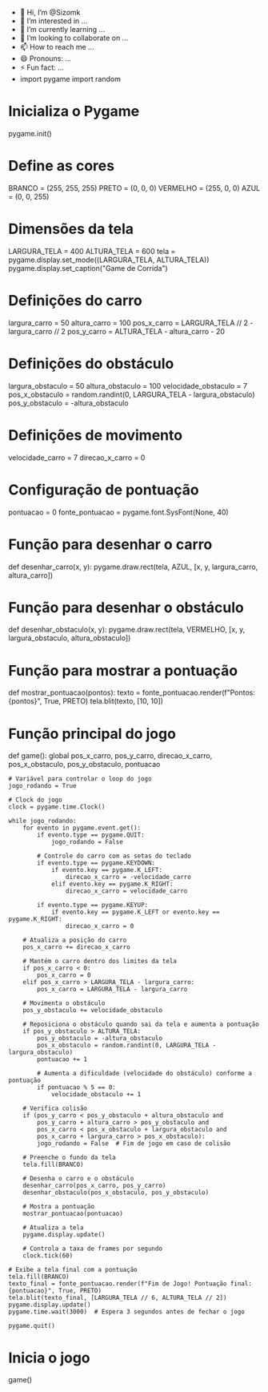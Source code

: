 - 👋 Hi, I’m @Sizomk
- 👀 I’m interested in ...
- 🌱 I’m currently learning ...
- 💞️ I’m looking to collaborate on ...
- 📫 How to reach me ...
- 😄 Pronouns: ...
- ⚡ Fun fact: ...
- import pygame
import random

# Inicializa o Pygame
pygame.init()

# Define as cores
BRANCO = (255, 255, 255)
PRETO = (0, 0, 0)
VERMELHO = (255, 0, 0)
AZUL = (0, 0, 255)

# Dimensões da tela
LARGURA_TELA = 400
ALTURA_TELA = 600
tela = pygame.display.set_mode((LARGURA_TELA, ALTURA_TELA))
pygame.display.set_caption("Game de Corrida")

# Definições do carro
largura_carro = 50
altura_carro = 100
pos_x_carro = LARGURA_TELA // 2 - largura_carro // 2
pos_y_carro = ALTURA_TELA - altura_carro - 20

# Definições do obstáculo
largura_obstaculo = 50
altura_obstaculo = 100
velocidade_obstaculo = 7
pos_x_obstaculo = random.randint(0, LARGURA_TELA - largura_obstaculo)
pos_y_obstaculo = -altura_obstaculo

# Definições de movimento
velocidade_carro = 7
direcao_x_carro = 0

# Configuração de pontuação
pontuacao = 0
fonte_pontuacao = pygame.font.SysFont(None, 40)

# Função para desenhar o carro
def desenhar_carro(x, y):
    pygame.draw.rect(tela, AZUL, [x, y, largura_carro, altura_carro])

# Função para desenhar o obstáculo
def desenhar_obstaculo(x, y):
    pygame.draw.rect(tela, VERMELHO, [x, y, largura_obstaculo, altura_obstaculo])

# Função para mostrar a pontuação
def mostrar_pontuacao(pontos):
    texto = fonte_pontuacao.render(f"Pontos: {pontos}", True, PRETO)
    tela.blit(texto, [10, 10])

# Função principal do jogo
def game():
    global pos_x_carro, pos_y_carro, direcao_x_carro, pos_x_obstaculo, pos_y_obstaculo, pontuacao

    # Variável para controlar o loop do jogo
    jogo_rodando = True

    # Clock do jogo
    clock = pygame.time.Clock()

    while jogo_rodando:
        for evento in pygame.event.get():
            if evento.type == pygame.QUIT:
                jogo_rodando = False

            # Controle do carro com as setas do teclado
            if evento.type == pygame.KEYDOWN:
                if evento.key == pygame.K_LEFT:
                    direcao_x_carro = -velocidade_carro
                elif evento.key == pygame.K_RIGHT:
                    direcao_x_carro = velocidade_carro

            if evento.type == pygame.KEYUP:
                if evento.key == pygame.K_LEFT or evento.key == pygame.K_RIGHT:
                    direcao_x_carro = 0

        # Atualiza a posição do carro
        pos_x_carro += direcao_x_carro

        # Mantém o carro dentro dos limites da tela
        if pos_x_carro < 0:
            pos_x_carro = 0
        elif pos_x_carro > LARGURA_TELA - largura_carro:
            pos_x_carro = LARGURA_TELA - largura_carro

        # Movimenta o obstáculo
        pos_y_obstaculo += velocidade_obstaculo

        # Reposiciona o obstáculo quando sai da tela e aumenta a pontuação
        if pos_y_obstaculo > ALTURA_TELA:
            pos_y_obstaculo = -altura_obstaculo
            pos_x_obstaculo = random.randint(0, LARGURA_TELA - largura_obstaculo)
            pontuacao += 1

            # Aumenta a dificuldade (velocidade do obstáculo) conforme a pontuação
            if pontuacao % 5 == 0:
                velocidade_obstaculo += 1

        # Verifica colisão
        if (pos_y_carro < pos_y_obstaculo + altura_obstaculo and
            pos_y_carro + altura_carro > pos_y_obstaculo and
            pos_x_carro < pos_x_obstaculo + largura_obstaculo and
            pos_x_carro + largura_carro > pos_x_obstaculo):
            jogo_rodando = False  # Fim de jogo em caso de colisão

        # Preenche o fundo da tela
        tela.fill(BRANCO)

        # Desenha o carro e o obstáculo
        desenhar_carro(pos_x_carro, pos_y_carro)
        desenhar_obstaculo(pos_x_obstaculo, pos_y_obstaculo)

        # Mostra a pontuação
        mostrar_pontuacao(pontuacao)

        # Atualiza a tela
        pygame.display.update()

        # Controla a taxa de frames por segundo
        clock.tick(60)

    # Exibe a tela final com a pontuação
    tela.fill(BRANCO)
    texto_final = fonte_pontuacao.render(f"Fim de Jogo! Pontuação final: {pontuacao}", True, PRETO)
    tela.blit(texto_final, [LARGURA_TELA // 6, ALTURA_TELA // 2])
    pygame.display.update()
    pygame.time.wait(3000)  # Espera 3 segundos antes de fechar o jogo

    pygame.quit()

# Inicia o jogo
game()


<!---
Sizomk/Sizomk is a ✨ special ✨ repository because its `README.md` (this file) appears on your GitHub profile.
You can click the Preview link to take a look at your changes.
--->
